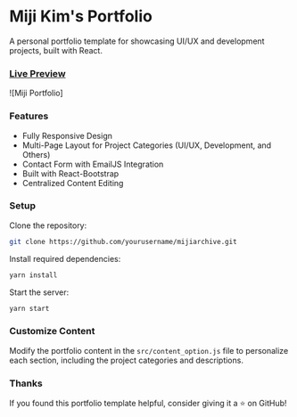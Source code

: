 # Miji Kim's Portfolio

A personal portfolio template for showcasing UI/UX and development projects, built with React.

### [Live Preview](your-live-link-here)

![Miji Portfolio]

### Features

- Fully Responsive Design
- Multi-Page Layout for Project Categories (UI/UX, Development, and Others)
- Contact Form with EmailJS Integration
- Built with React-Bootstrap
- Centralized Content Editing

### Setup

Clone the repository:

```bash
git clone https://github.com/yourusername/mijiarchive.git
```

Install required dependencies:

```bash
yarn install
```

Start the server:

```bash
yarn start
```

### Customize Content

Modify the portfolio content in the `src/content_option.js` file to personalize each section, including the project categories and descriptions.

### Thanks

If you found this portfolio template helpful, consider giving it a ⭐ on GitHub!
